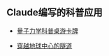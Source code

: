 Claude编写的科普应用
---

- [量子力学科普桌游卡牌](https://claude.ai/public/artifacts/241a3ec6-7eb3-47c7-9c56-ef010ec0e246)

- [穿越地球中心的隧道](https://claude.ai/public/artifacts/26d895cd-451b-46cc-9275-22c899b0adb5)



